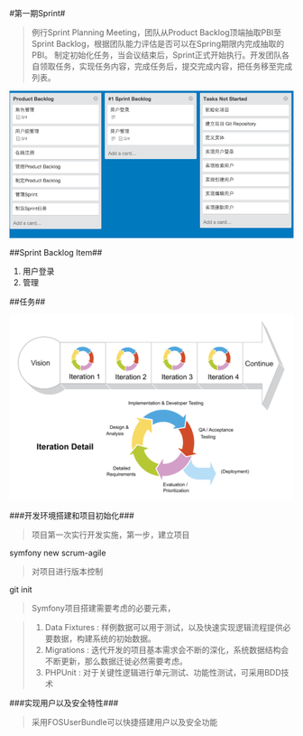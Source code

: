 #第一期Sprint#

> 例行Sprint Planning Meeting，团队从Product Backlog顶端抽取PBI至Sprint Backlog，根据团队能力评估是否可以在Spring期限内完成抽取的PBI。
> 制定初始化任务，当会议结束后，Sprint正式开始执行。开发团队各自领取任务，实现任务内容，完成任务后，提交完成内容，把任务移至完成列表。

![第一期Sprint](./images/Sprint_01a.png)

##Sprint Backlog Item##

 1. 用户登录
 2. 管理


##任务##

![敏捷开发迭代模式](./images/scrum-iteration-detail.png)

###开发环境搭建和项目初始化###

> 项目第一次实行开发实施，第一步，建立项目

 symfony new scrum-agile
 
> 对项目进行版本控制

 git init
 

> Symfony项目搭建需要考虑的必要元素，

> 1. Data Fixtures : 样例数据可以用于测试，以及快速实现逻辑流程提供必要数据，构建系统的初始数据。
> 2. Migrations : 迭代开发的项目基本需求会不断的深化，系统数据结构会不断更新，那么数据迁徙必然需要考虑。
> 3. PHPUnit : 对于关键性逻辑进行单元测试、功能性测试，可采用BDD技术

###实现用户以及安全特性###

> 采用FOSUserBundle可以快捷搭建用户以及安全功能






